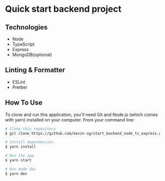 # Quick start backend project

## Technologies

- Node
- TypeScript
- Express
- MongoDB(optional)

## Linting & Formatter

- ESLint
- Prettier

## How To Use

To clone and run this application, you'll need Git and Node.js (which comes with yarn) installed on your computer. From your command line:

```bash
# Clone this repository
$ git clone https://github.com/kevin-sg/start_backend_node_ts_express.git

# Install dependencies
$ yarn install

# Run the app
$ yarn start

# Run mode dev
$ yarn dev
```
